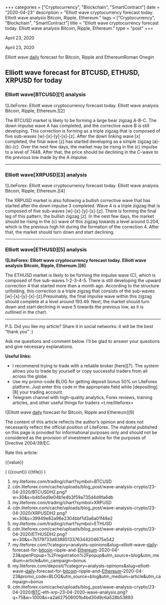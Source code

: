 +++
categories = ["Cryptocurrency", "Blockchain", "SmartContract"]
date = "2020-04-23"
description = "Elliott wave cryptocurrency forecast today. Elliott wave analysis Bitcoin, Ripple, Ethereum."
tags = ["Cryptocurrency", "Blockchain", "SmartContract"]
title = "Elliott wave cryptocurrency forecast today. Elliott wave analysis Bitcoin, Ripple, Ethereum."
type = "post"
+++

April 23, 2020

April 23, 2020

Elliott wave [daily](https://www.fintecher.org/2020/03/03/forex-trading-daily-strategy/) forecast for Bitcoin, Ripple and EthereumRoman Onegin

## Elliott wave forecast for BTCUSD, ETHUSD, XRPUSD for today

###  **Elliott wave[BTCUSD][1] analysis**

![LiteForex: Elliott wave cryptocurrency forecast today. Elliott wave
analysis Bitcoin, Ripple, Ethereum.][2]

The BTCUSD market is likely to be forming a large bear zigzag A-B-C. The
down impulse wave A has completed, and the corrective wave B is still
developing. This correction is forming as a triple zigzag that is
composed of five sub-waves [w]-[x]-[y]-[x]-[z]. After the down linking
wave [x] completed, the final wave [z] has started developing as a
simple zigzag (a)-(b)-(c). Over the next few days, the market may be
rising in the (c) impulse to a level of 7448. After that, the price
should be declining in the C-wave to the previous low made by the A
impulse.

* * *

###  **Elliott wave[XRPUSD][3] analysis**

![LiteForex: Elliott wave cryptocurrency forecast today. Elliott wave
analysis Bitcoin, Ripple, Ethereum.][4]

The XRPUSD market is also following a bullish corrective wave that has
started after the down impulse 3 completed. Wave 4 is a triple zigzag
that is composed of five sub-waves [w]-[x]-[y]-[x]-[z]. There is forming
the final leg of this pattern, the bullish zigzag [z]. In the nest few
days, the market should be rising in the (c) wave of this zigzag towards
a level around 0.204, which is the previous high hit during the
formation of the correction 4. After that, the market should turn down
and start declining.

* * *

###  **Elliott wave[ETHUSD][5] analysis**

 **![LiteForex: Elliott wave cryptocurrency forecast today. Elliott wave
analysis Bitcoin, Ripple, Ethereum.][6]**

The ETHUSD market is likely to be forming the impulse wave (C), which is
composed of five sub-waves 1-2-3-4-5. There is still developing the
upward correction 4 that started more than a month ago. According to the
structure unfolding, this correction is a triple zigzag that consists of
the sub-waves [w]-[x]-[y]-[x]-[z].Presumably, the final impulse wave
within this zigzag should complete at a level around 193.49. Next, the
market should turn down and start declining in wave 5 towards the
previous low, as it is outlined in the chart.

* * *

P.S. Did you like my article? Share it in social networks: it will be
the best “thank you" :)

Ask me questions and comment below. I’ll be glad to answer your
questions and give necessary explanations.

 **Useful links:**

  * I recommend trying to trade with a reliable broker [here][7]. The system allows you to trade by yourself or copy successful traders from all across the globe.
  * Use my promo-code BLOG for getting deposit bonus 50% on LiteForex platform. Just enter this code in the appropriate field while [depositing][8] your trading account.
  * Telegram channel with high-quality analytics, Forex reviews, training articles, and other useful things for traders <t.me/liteforex>

![Elliott wave [daily](https://www.fintecher.org/2020/03/03/forex-trading-daily-strategy/) forecast for Bitcoin, Ripple and Ethereum][9]

The content of this article reflects the author’s opinion and does not
necessarily reflect the official position of LiteForex. The material
published on this page is provided for informational purposes only and
should not be considered as the provision of investment advice for the
purposes of Directive 2004/39/EC.

Rate this article:

{{value}}

( {{count}} {{title}} )

   1. my.liteforex.com/trading/chart?symbol=BTCUSD
   2. cdn.liteforex.com/cache/uploads/blog_post/wave-analysis-crypto/23-04-2020/BTCUSDH2.png?w=30&s=b4b5ed9e04b1e4b3f59a735d4d9fa6db
   3. my.liteforex.com/trading/chart?symbol=XRPUSD
   4. cdn.liteforex.com/cache/uploads/blog_post/wave-analysis-crypto/23-04-2020/XRPUSDH2.png?w=30&s=39949e82a96e2304bbf1d3a6a01f48e2
   5. my.liteforex.com/trading/chart?symbol=ETHUSD
   6. cdn.liteforex.com/cache/uploads/blog_post/wave-analysis-crypto/23-04-2020/ETHUSDH2.png?w=30&s=7b179733d6388513376344204675e542
   7. my.liteforex.com/?category=analysts-opinions&slug=elliott-wave-[daily](https://www.fintecher.org/2020/03/03/forex-trading-daily-strategy/)-forecast-for-[bitcoin](https://www.letsplayfx.com/blog/forex-for-bitcoin/)-ripple-and-[Ethereum](https://www.playgroundfx.com/blog/the-creator-of-ethereum/)-2020-04-23&openPopup=%2Fregistration%2Fpopup&utm_source=blog&utm_medium=article&utm_campaign=bonus
   8. my.liteforex.com/deposit/?category=analysts-opinions&slug=elliott-wave-[daily](https://www.fintecher.org/2020/03/03/forex-trading-daily-strategy/)-forecast-for-[bitcoin](https://www.letsplayfx.com/blog/forex-for-bitcoin/)-ripple-and-[Ethereum](https://www.playgroundfx.com/blog/the-creator-of-ethereum/)-2020-04-23&promo_code=BLOG&utm_source=blog&utm_medium=article&utm_campaign=bonus
   9. cdn.liteforex.com/cache/uploads/blog_post/wave-analysis-crypto/23-04-2020/[BTC](https://www.playgroundfx.com/blog/who-is-the-creator-of-bitcoin/)-eth-xrp-23-04-2020-wave-analysis.png?q=75&w=1000&s=a2a627506001b4bd30d9c6a528b53893